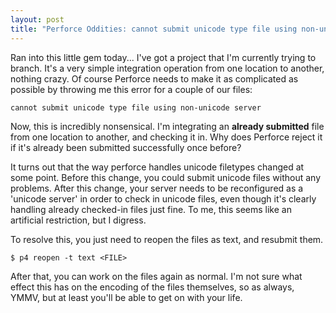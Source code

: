 ```yaml
---
layout: post
title: "Perforce Oddities: cannot submit unicode type file using non-unicode server"
---
```

Ran into this little gem today... I've got a project that I'm currently trying to branch. It's a very simple integration operation from one location to another, nothing crazy. Of course Perforce needs to make it as complicated as possible by throwing me this error for a couple of our files:

`cannot submit unicode type file using non-unicode server`

Now, this is incredibly nonsensical. I'm integrating an __already submitted__ file from one location to another, and checking it in. Why does Perforce reject it if it's already been submitted successfully once before?

It turns out that the way perforce handles unicode filetypes changed at some point. Before this change, you could submit unicode files without any problems. After this change, your server needs to be reconfigured as a 'unicode server' in order to check in unicode files, even though it's clearly handling already checked-in files just fine. To me, this seems like an artificial restriction, but I digress.

To resolve this, you just need to reopen the files as text, and resubmit them.
    
    $ p4 reopen -t text <FILE>

After that, you can work on the files again as normal. I'm not sure what effect this has on the encoding of the files themselves, so as always, YMMV, but at least you'll be able to get on with your life.

